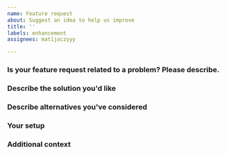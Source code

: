 ```yaml
---
name: Feature request
about: Suggest an idea to help us improve
title: ''
labels: enhancement
assignees: mat1jaczyyy

---
```


### Is your feature request related to a problem? Please describe.
<!--A clear and concise description of what the problem is. Ex. I'm always frustrated when [...]-->

### Describe the solution you'd like
<!--A clear and concise description of what you want to happen.-->

### Describe alternatives you've considered
<!--A clear and concise description of any alternative solutions or features you've considered.-->

### Your setup
<!--Describe the system you are running on. Usually, just the OS and apollo version is fine.-->

### Additional context
<!--Add any other context or screenshots about the feature request here.-->
